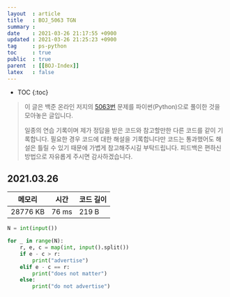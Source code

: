 ```yaml
---
layout  : article
title   : BOJ_5063 TGN
summary : 
date    : 2021-03-26 21:17:55 +0900
updated : 2021-03-26 21:25:23 +0900
tag     : ps-python
toc     : true
public  : true
parent  : [[BOJ-Index]]
latex   : false
---
```

* TOC
{:toc}

>이 글은 백준 온라인 저지의 [5063번](https://www.acmicpc.net/problem/5063) 문제를 파이썬(Python)으로 풀이한 것을 모아놓은 글입니다.
>
> 일종의 연습 기록이며 제가 정답을 받은 코드와 참고할만한 다른 코드를 같이 기록합니다. 필요한 경우 코드에 대한 해설을 기록합니다만 코드는 통과했어도 해설은 틀릴 수 있기 때문에 가볍게 참고해주시길 부탁드립니다. 피드백은 편하신 방법으로 자유롭게 주시면 감사하겠습니다.

## 2021.03.26

| 메모리    | 시간  | 코드 길이 |
| --------- | ----- | --------- |
| 28776 KB  | 76 ms | 219 B     |

```python
N = int(input())

for _ in range(N):
    r, e, c = map(int, input().split())
    if e - c > r:
        print("advertise")
    elif e - c == r:
        print("does not matter")
    else:
        print("do not advertise")
```
